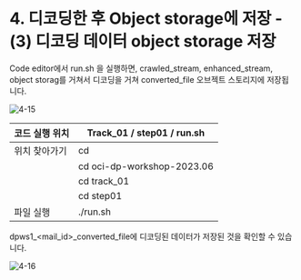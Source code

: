
# 4. 디코딩한 후 Object storage에 저장 - (3) 디코딩 데이터 object storage 저장


Code editor에서 run.sh 을 실행하면, crawled_stream, enhanced_stream, object storag를 거쳐서 디코딩을 거쳐 converted_file 오브젝트 스토리지에 저장됩니다.   

![4-15](https://github.com/oraclekr-data-platform/ODWS-S01-OCI-data-pipeline/assets/150219167/1862f9b0-a13f-4af9-98ad-bc75e98461c8)


|코드 실행 위치|Track_01 / step01 / run.sh|
|------|---|
|위치 찾아가기|  cd |
|   |cd oci-dp-workshop-2023.06 |
|   |  cd track_01|
|   |  cd step01 |
|  파일 실행 |  ./run.sh |

dpws1_<mail_id>_converted_file에 디코딩된 데이터가 저장된 것을 확인할 수 있습니다. 

![4-16](https://github.com/oraclekr-data-platform/ODWS-S01-OCI-data-pipeline/assets/150219167/fadd0bfa-5f57-4ed7-a686-95d5627d7eb8)



